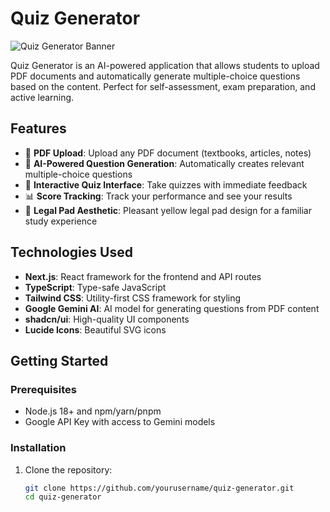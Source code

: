 # Quiz Generator

![Quiz Generator Banner](/opengraph-image.png?height=300&width=800)

Quiz Generator is an AI-powered application that allows students to upload PDF documents and automatically generate multiple-choice questions based on the content. Perfect for self-assessment, exam preparation, and active learning.

## Features

- 📄 **PDF Upload**: Upload any PDF document (textbooks, articles, notes)
- 🤖 **AI-Powered Question Generation**: Automatically creates relevant multiple-choice questions
- 📝 **Interactive Quiz Interface**: Take quizzes with immediate feedback
- 📊 **Score Tracking**: Track your performance and see your results
- 🎨 **Legal Pad Aesthetic**: Pleasant yellow legal pad design for a familiar study experience

## Technologies Used

- **Next.js**: React framework for the frontend and API routes
- **TypeScript**: Type-safe JavaScript
- **Tailwind CSS**: Utility-first CSS framework for styling
- **Google Gemini AI**: AI model for generating questions from PDF content
- **shadcn/ui**: High-quality UI components
- **Lucide Icons**: Beautiful SVG icons

## Getting Started

### Prerequisites

- Node.js 18+ and npm/yarn/pnpm
- Google API Key with access to Gemini models

### Installation

1. Clone the repository:
   ```bash
   git clone https://github.com/yourusername/quiz-generator.git
   cd quiz-generator
   ```
